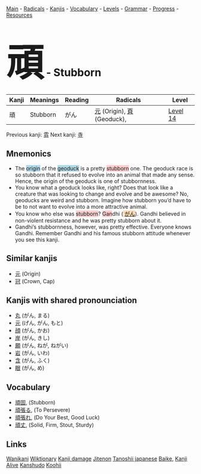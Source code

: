 <style> bigfont {font-size: 100px}</style>
[Main](../README.md) -
[Radicals](../radicals.md) -
[Kanjis](../kanjis.md) -
[Vocabulary](../vocabulary.md) -
[Levels](../levels.md) -
[Grammar](../grammar.md) - 
[Progress](../progress.md) -
[Resources](../resources.md)
# <bigfont> 頑</bigfont> - Stubborn 

| Kanji | Meanings | Reading | Radicals | Level |
| --- | --- | --- | --- | --- |
| 頑 | Stubborn | がん | [元](../radicals/元.md) (Origin), [頁](../radicals/頁.md) (Geoduck),  | [Level 14](../levels/wk_level14.md) |

Previous kanji: [雰](雰.md) Next kanji: [寺](寺.md) 

## Mnemonics
 * The <span style="background-color:#ADD8E6"> origin</span> of the <span style="background-color:#ADD8E6"> geoduck</span> is a pretty <span style="background-color:#ffcccb"> stubborn</span> one. The geoduck race is so stubborn that it refused to evolve into an animal that made any sense. Hence, the origin of the geoduck is one of stubbornness.
* You know what a geoduck looks like, right? Does that look like a creature that was looking to change and evolve and be awesome? No, geoducks are weird and stubborn. Imagine how stubborn you’d have to be to not want to evolve into a more attractive animal.
* You know who else was <span style="background-color:#ffcccb"> stubborn</span>? <span style="background-color:#ffcccb"> Gan</span>dhi (<span style="background-color:#fed8b1"> [がん](https://jisho.org/search/がん)</span>). Gandhi believed in non-violent resistance and he was pretty stubborn about it.
* Gandhi’s stubbornness, however, was pretty effective. Everyone knows Gandhi. Remember Gandhi and his famous stubborn attitude whenever you see this kanji.


## Similar kanjis
 * [元](元.md) (Origin)
* [冠](冠.md) (Crown, Cap)



## Kanjis with shared pronounciation
 * [丸](丸.md) (がん, まる)
* [元](元.md) (げん, がん, もと)
* [顔](顔.md) (がん, かお)
* [岸](岸.md) (がん, きし)
* [願](願.md) (がん, ねが, ねがい)
* [岩](岩.md) (がん, いわ)
* [含](含.md) (がん, ふく)
* [眼](眼.md) (がん, め)



## Vocabulary
 * [頑固](../vocabulary/頑.md), (Stubborn)
* [頑張る](../vocabulary/頑.md), (To Persevere)
* [頑張れ](../vocabulary/頑.md), (Do Your Best, Good Luck)
* [頑丈](../vocabulary/頑.md), (Solid, Firm, Stout, Sturdy)




## Links 


[Wanikani](https://www.wanikani.com/kanji/頑)
[Wiktionary](https://en.wiktionary.org/wiki/頑)
[Kanji damage](http://www.kanjidamage.com/kanji/search?utf8=✓&q=頑)
[Jitenon](https://jitenon.com/kanji/頑)
[Tanoshii japanese](https://www.tanoshiijapanese.com/dictionary/kanji.cfm?k=頑)
[Baike](https://baike.baidu.com/item/頑),
[Kanji Alive](https://app.kanjialive.com/頑)
[Kanshudo](https://www.kanshudo.com/searchmn?q=頑)
[Koohii](https://kanji.koohii.com/study/kanji/頑)
